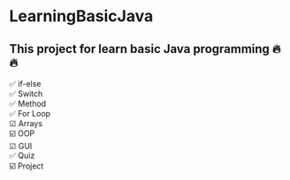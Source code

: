 # LearningBasicJava

## This project for learn basic Java programming 🔥🔥

✅ if-else <br/>
✅ Switch <br/>
✅ Method <br/>
✅ For Loop <br/>
☑ Arrays <br/>
☑️ OOP <br/>
☑ GUI <br/>
✅ Quiz <br/>
☑️ Project <br/>

